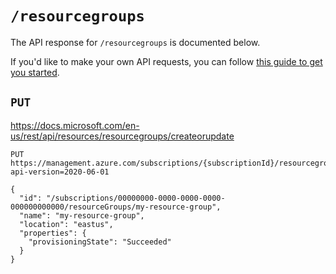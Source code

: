# `/resourcegroups`

The API response for `/resourcegroups` is documented below.

If you'd like to make your own API requests, you can follow [this guide to get you started](https://medium.com/@mauridb/calling-azure-rest-api-via-curl-eb10a06127).

## `PUT`

https://docs.microsoft.com/en-us/rest/api/resources/resourcegroups/createorupdate

```
PUT https://management.azure.com/subscriptions/{subscriptionId}/resourcegroups/{resourceGroupName}?api-version=2020-06-01

{
  "id": "/subscriptions/00000000-0000-0000-0000-000000000000/resourceGroups/my-resource-group",
  "name": "my-resource-group",
  "location": "eastus",
  "properties": {
    "provisioningState": "Succeeded"
  }
}
```
